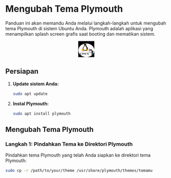 # Mengubah Tema Plymouth

Panduan ini akan memandu Anda melalui langkah-langkah untuk mengubah tema Plymouth di sistem Ubuntu Anda. Plymouth adalah aplikasi yang menampilkan splash screen grafis saat booting dan mematikan sistem.

<p align="center">
  <img src="preview/preview.gif" alt="Tema Plymouth Preview" width="50" height="50">
</p>

## Persiapan

1. **Update sistem Anda:**
    ```bash
    sudo apt update
    ```

2. **Instal Plymouth:**
    ```bash
    sudo apt install plymouth
    ```

## Mengubah Tema Plymouth

### Langkah 1: Pindahkan Tema ke Direktori Plymouth

Pindahkan tema Plymouth yang telah Anda siapkan ke direktori tema Plymouth:
```bash
sudo cp -r /path/to/your/theme /usr/share/plymouth/themes/temamu
